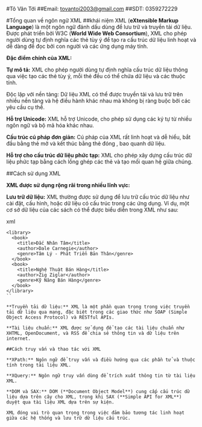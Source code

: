 #Tô Văn Tới
##Email: tovantoi2003@gmail.com
##SDT: 0359272229



#Tổng quan về ngôn ngữ XML
##khái niệm
XML (**eXtensible Markup Language**) là một ngôn ngữ đánh dấu dùng để lưu trữ và truyền tải dữ liệu. Được phát triển bởi W3C (**World Wide Web Consortium**), XML cho phép người dùng tự định nghĩa các thẻ tùy ý để tạo ra cấu trúc dữ liệu linh hoạt và dễ dàng để đọc bởi con người và các ứng dụng máy tính.

**Đặc điểm chính của XML:**

**Tự mô tả:** XML cho phép người dùng tự định nghĩa cấu trúc dữ liệu thông qua việc tạo các thẻ tùy ý, mỗi thẻ đều có thể chứa dữ liệu và các thuộc tính.

Độc lập với nền tảng: Dữ liệu XML có thể được truyền tải và lưu trữ trên nhiều nền tảng và hệ điều hành khác nhau mà không bị ràng buộc bởi các yêu cầu cụ thể.

**Hỗ trợ Unicode:** XML hỗ trợ Unicode, cho phép sử dụng các ký tự từ nhiều ngôn ngữ và bộ mã hóa khác nhau.

**Cấu trúc cú pháp đơn giản:** Cú pháp của XML rất linh hoạt và dễ hiểu, bắt đầu bằng thẻ mở <tag> và kết thúc bằng thẻ đóng </tag>, bao quanh dữ liệu.

**Hỗ trợ cho cấu trúc dữ liệu phức tạp:** XML cho phép xây dựng cấu trúc dữ liệu phức tạp bằng cách lồng ghép các thẻ và tạo mối quan hệ giữa chúng.

##Cách sử dụng XML

**XML được sử dụng rộng rãi trong nhiều lĩnh vực:**

**Lưu trữ dữ liệu:** XML thường được sử dụng để lưu trữ cấu trúc dữ liệu như cài đặt, cấu hình, hoặc dữ liệu có cấu trúc trong các ứng dụng.
Ví dụ, một cơ sở dữ liệu của các sách có thể được biểu diễn trong XML như sau:

xml
```
<library>
  <book>
    <title>Đắc Nhân Tâm</title>
    <author>Dale Carnegie</author>
    <genre>Tâm Lý - Phát Triển Bản Thân</genre>
  </book>
  <book>
    <title>Nghệ Thuật Bán Hàng</title>
    <author>Zig Ziglar</author>
    <genre>Kỹ Năng Bán Hàng</genre>
  </book>
</library>
``

**Truyền tải dữ liệu:** XML là một phần quan trọng trong việc truyền tải dữ liệu qua mạng, đặc biệt trong các giao thức như SOAP (Simple Object Access Protocol) và RESTful APIs.

**Tài liệu chuẩn:** XML được sử dụng để tạo các tài liệu chuẩn như XHTML, OpenDocument, và RSS để chia sẻ thông tin và dữ liệu trên internet.

##Cách truy vấn và thao tác với XML

**XPath:** Ngôn ngữ để truy vấn và điều hướng qua các phần tử và thuộc tính trong tài liệu XML.

**XQuery:** Ngôn ngữ truy vấn dùng để trích xuất thông tin từ tài liệu XML.

**DOM và SAX:** DOM (**Document Object Model**) cung cấp cấu trúc dữ liệu dựa trên cây cho XML, trong khi SAX (**Simple API for XML**) duyệt qua tài liệu XML dựa trên sự kiện.

XML đóng vai trò quan trọng trong việc đảm bảo tương tác linh hoạt giữa các hệ thống và lưu trữ dữ liệu cấu trúc.